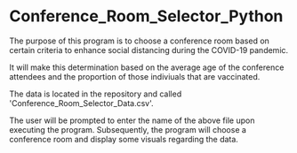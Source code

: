 # Conference_Room_Selector_Python

The purpose of this program is to choose a conference room based on certain criteria to enhance social distancing during the COVID-19 pandemic.

It will make this determination based on the average age of the conference attendees and the proportion of those indiviuals that are vaccinated.

The data is located in the repository and called 'Conference_Room_Selector_Data.csv'.

The user will be prompted to enter the name of the above file upon executing the program. 
Subsequently, the program will choose a conference room and display some visuals regarding the data.

